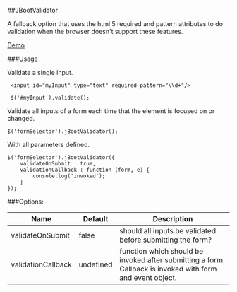 ##JBootValidator

A fallback option that uses the html 5 required and pattern attributes to do validation when the browser doesn't support these features.

[Demo](http://benkiefer.github.io/jbootvalidator)

###Usage

Validate a single input.

     <input id="myInput" type="text" required pattern="\\d+"/>

     $('#myInput').validate();

Validate all inputs of a form each time that the element is focused on or changed.

    $('formSelector').jBootValidator();

With all parameters defined.

    $('formSelector').jBootValidator({
        validateOnSubmit : true,
        validationCallback : function (form, e) {
            console.log('invoked');
        }
    });

###Options:

Name | Default | Description
-----|---------|-----------------------
validateOnSubmit | false | should all inputs be validated before submitting the form?
validationCallback | undefined | function which should be invoked after submitting a form. Callback is invoked with form and event object.




